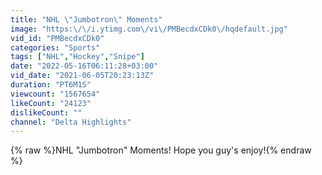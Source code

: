 ```yaml
---
title: "NHL \"Jumbotron\" Moments"
image: "https:\/\/i.ytimg.com\/vi\/PMBecdxCDk0\/hqdefault.jpg"
vid_id: "PMBecdxCDk0"
categories: "Sports"
tags: ["NHL","Hockey","Snipe"]
date: "2022-05-16T06:11:28+03:00"
vid_date: "2021-06-05T20:23:13Z"
duration: "PT6M1S"
viewcount: "1567654"
likeCount: "24123"
dislikeCount: ""
channel: "Delta Highlights"
---
```

{% raw %}NHL &quot;Jumbotron&quot; Moments! Hope you guy's enjoy!{% endraw %}
